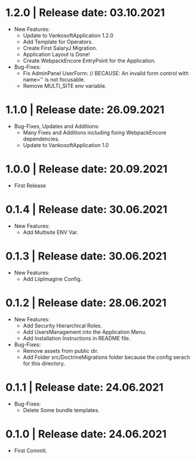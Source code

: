 1.2.0	|	Release date: **03.10.2021**
============================================
* New Features:
  - Update to VankosoftApplication 1.2.0
  - Add Template for Operators.
  - Create First SalaryJ Migration.
  - Application Layout is Done!
  - Create WebpackEncore EntryPoint for the Application.
* Bug-Fixes:
  - Fix AdminPanel UserForm: // BECAUSE: An invalid form control with name='' is not focusable.
  - Remove MULTI_SITE env variable.


1.1.0	|	Release date: **26.09.2021**
============================================
* Bug-Fixes, Updates and Additions:
  - Many Fixes and Additions including fixing WebpackEncore dependencies.
  - Update to VankosoftApplication 1.0


1.0.0	|	Release date: **20.09.2021**
============================================
* First Release


0.1.4	|	Release date: **30.06.2021**
============================================
* New Features:
  - Add Multisite ENV Var.


0.1.3	|	Release date: **30.06.2021**
============================================
* New Features:
  - Add LiipImagine Config.


0.1.2	|	Release date: **28.06.2021**
============================================
* New Features:
  - Add Security Hierarchical Roles.
  - Add UsersManagement into the Application Menu.
  - Add Installation Instructions in README file.
* Bug-Fixes:
  - Remove assets from public dir.
  - Add Folder src/DoctrineMigrations folder because the config serach for this directory.


0.1.1	|	Release date: **24.06.2021**
============================================
* Bug-Fixes:
  - Delete Some bundle templates.


0.1.0	|	Release date: **24.06.2021**
============================================
* First Commit.


